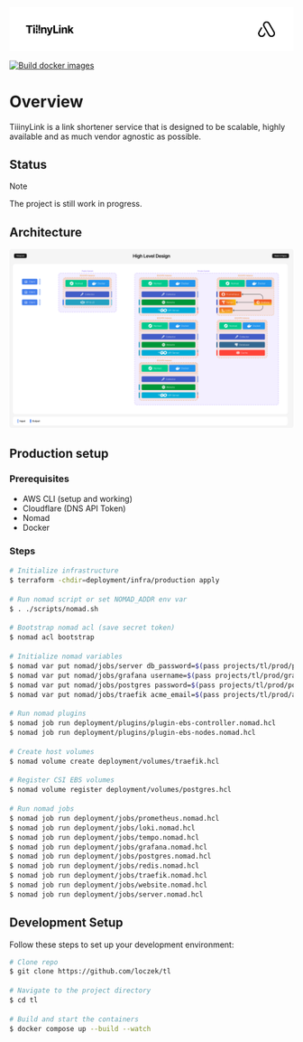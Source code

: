 <img src="banner.png">

[![Build docker images](https://github.com/loczek/tl/actions/workflows/build.yaml/badge.svg)](https://github.com/loczek/tl/actions/workflows/build.yaml)

# Overview

TiiinyLink is a link shortener service that is designed to be scalable, highly available and as much vendor agnostic as possible.

## Status

> [!Note]
> The project is still work in progress.

## Architecture

<img src="architecture.png">

## Production setup

### Prerequisites

- AWS CLI (setup and working)
- Cloudflare (DNS API Token)
- Nomad
- Docker

### Steps

```sh
# Initialize infrastructure
$ terraform -chdir=deployment/infra/production apply

# Run nomad script or set NOMAD_ADDR env var
$ . ./scripts/nomad.sh

# Bootstrap nomad acl (save secret token)
$ nomad acl bootstrap

# Initialize nomad variables
$ nomad var put nomad/jobs/server db_password=$(pass projects/tl/prod/postgres/password)
$ nomad var put nomad/jobs/grafana username=$(pass projects/tl/prod/grafana/username) password=$(pass projects/tl/prod/grafana/password)
$ nomad var put nomad/jobs/postgres password=$(pass projects/tl/prod/postgres/password)
$ nomad var put nomad/jobs/traefik acme_email=$(pass projects/tl/prod/acme/email) cf_dns_api_token=$(pass projects/tl/prod/cloudflare/dns_api_token)

# Run nomad plugins
$ nomad job run deployment/plugins/plugin-ebs-controller.nomad.hcl
$ nomad job run deployment/plugins/plugin-ebs-nodes.nomad.hcl

# Create host volumes
$ nomad volume create deployment/volumes/traefik.hcl

# Register CSI EBS volumes
$ nomad volume register deployment/volumes/postgres.hcl

# Run nomad jobs
$ nomad job run deployment/jobs/prometheus.nomad.hcl
$ nomad job run deployment/jobs/loki.nomad.hcl
$ nomad job run deployment/jobs/tempo.nomad.hcl
$ nomad job run deployment/jobs/grafana.nomad.hcl
$ nomad job run deployment/jobs/postgres.nomad.hcl
$ nomad job run deployment/jobs/redis.nomad.hcl
$ nomad job run deployment/jobs/traefik.nomad.hcl
$ nomad job run deployment/jobs/website.nomad.hcl
$ nomad job run deployment/jobs/server.nomad.hcl
```

## Development Setup

Follow these steps to set up your development environment:

```sh
# Clone repo
$ git clone https://github.com/loczek/tl

# Navigate to the project directory
$ cd tl

# Build and start the containers
$ docker compose up --build --watch
```
